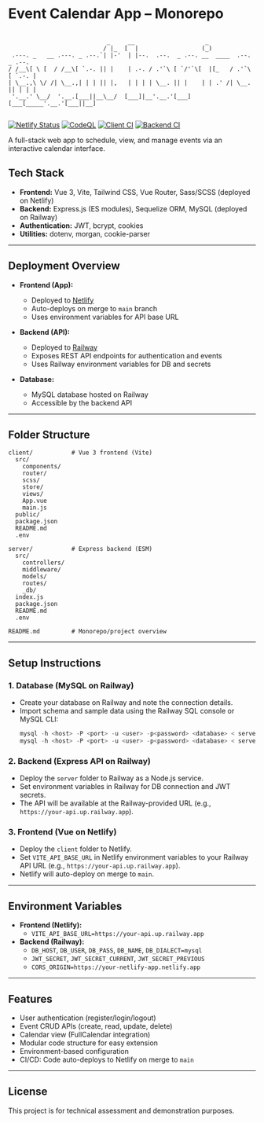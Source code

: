 # Event Calendar App – Monorepo

<!-- prettier-ignore-start -->
```

                            _     __                    _
                           / |_  [  |                  (_)
 .---. _   __ .---. _ .--.`| |-'  | |--.  .--.  _ .--. __  ____  .--.  _ .--.
/ /__\[ \ [  / /__\[ `.-. || |    | .-. / .'`\ [ `/'`\[  |[_   / .'`\ [ `.-. |
| \__.,\ \/ /| \__.,| | | || |,   | | | | \__. || |    | | .' /| \__. || | | |
 '.__.' \__/  '.__.[___||__\__/  [___]|__'.__.'[___]  [___[_____'.__.'[___||__]


```
<!-- prettier-ignore-end -->

[![Netlify Status](https://api.netlify.com/api/v1/badges/7e49c57e-3cc8-48c1-bb94-9ed175fe5c82/deploy-status)](https://app.netlify.com/projects/nw-event-calendar-app-client/deploys)
[![CodeQL](https://github.com/NelakaWith/event-calendar-app/actions/workflows/github-code-scanning/codeql/badge.svg)](https://github.com/NelakaWith/event-calendar-app/actions/workflows/github-code-scanning/codeql)
[![Client CI](https://github.com/NelakaWith/event-calendar-app/actions/workflows/client-ci.yml/badge.svg)](https://github.com/NelakaWith/event-calendar-app/actions/workflows/client-ci.yml)
[![Backend CI](https://github.com/NelakaWith/event-calendar-app/actions/workflows/backend-ci.yml/badge.svg)](https://github.com/NelakaWith/event-calendar-app/actions/workflows/backend-ci.yml)

A full-stack web app to schedule, view, and manage events via an interactive calendar interface.

## Tech Stack

- **Frontend:** Vue 3, Vite, Tailwind CSS, Vue Router, Sass/SCSS (deployed on Netlify)
- **Backend:** Express.js (ES modules), Sequelize ORM, MySQL (deployed on Railway)
- **Authentication:** JWT, bcrypt, cookies
- **Utilities:** dotenv, morgan, cookie-parser

---

## Deployment Overview

- **Frontend (App):**

  - Deployed to [Netlify](https://nw-event-calendar-app-client.netlify.app/)
  - Auto-deploys on merge to `main` branch
  - Uses environment variables for API base URL

- **Backend (API):**

  - Deployed to [Railway](https://railway.app/)
  - Exposes REST API endpoints for authentication and events
  - Uses Railway environment variables for DB and secrets

- **Database:**
  - MySQL database hosted on Railway
  - Accessible by the backend API

---

## Folder Structure

```
client/           # Vue 3 frontend (Vite)
  src/
    components/
    router/
    scss/
    store/
    views/
    App.vue
    main.js
  public/
  package.json
  README.md
  .env

server/           # Express backend (ESM)
  src/
    controllers/
    middleware/
    models/
    routes/
    _db/
  index.js
  package.json
  README.md
  .env

README.md         # Monorepo/project overview
```

---

## Setup Instructions

### 1. Database (MySQL on Railway)

- Create your database on Railway and note the connection details.
- Import schema and sample data using the Railway SQL console or MySQL CLI:
  ```powershell
  mysql -h <host> -P <port> -u <user> -p<password> <database> < server/src/_db/db_schema.sql
  mysql -h <host> -P <port> -u <user> -p<password> <database> < server/src/_db/db_sample_data.sql
  ```

### 2. Backend (Express API on Railway)

- Deploy the `server` folder to Railway as a Node.js service.
- Set environment variables in Railway for DB connection and JWT secrets.
- The API will be available at the Railway-provided URL (e.g., `https://your-api.up.railway.app`).

### 3. Frontend (Vue on Netlify)

- Deploy the `client` folder to Netlify.
- Set `VITE_API_BASE_URL` in Netlify environment variables to your Railway API URL (e.g., `https://your-api.up.railway.app`).
- Netlify will auto-deploy on merge to `main`.

---

## Environment Variables

- **Frontend (Netlify):**
  - `VITE_API_BASE_URL=https://your-api.up.railway.app`
- **Backend (Railway):**
  - `DB_HOST`, `DB_USER`, `DB_PASS`, `DB_NAME`, `DB_DIALECT=mysql`
  - `JWT_SECRET`, `JWT_SECRET_CURRENT`, `JWT_SECRET_PREVIOUS`
  - `CORS_ORIGIN=https://your-netlify-app.netlify.app`

---

## Features

- User authentication (register/login/logout)
- Event CRUD APIs (create, read, update, delete)
- Calendar view (FullCalendar integration)
- Modular code structure for easy extension
- Environment-based configuration
- CI/CD: Code auto-deploys to Netlify on merge to `main`

---

## License

This project is for technical assessment and demonstration purposes.

